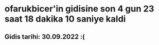 # ofarukbicer'in gidisine son 4 gun 23 saat 18 dakika 10 saniye kaldi

## Gidis tarihi: 30.09.2022 :(